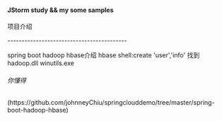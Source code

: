 <h4>JStorm study && my some samples</h4>

<div>
	<div>
		<p>项目介绍</p>
	</div>
   <p>------------------------------------------</p>
   spring boot hadoop hbase介绍
   hbase shell:create 'user','info'
   找到hadoop.dll winutils.exe
	<h6>你懂得</h6>(https://github.com/johnneyChiu/springclouddemo/tree/master/spring-boot-hadoop-hbase)
	 
	 
</div>
